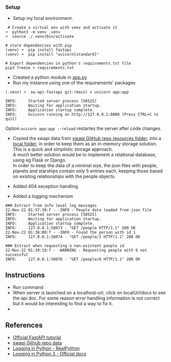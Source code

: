 ### Setup

- Setup my local environment. 
```
 # Create a virtual env with venv and activate it   
➜  python3 -m venv .venv     
➜  source ./.venv/bin/activate 

# store dependencies with pip
(venv) ➜  pip install fastapi
(venv) ➜  pip install "uvicorn[standard]"

# Export dependencies in python's requirements.txt file
pip3 freeze > requirements.txt
```
- Created a python module in [app.py](../app.py) 
- Run my instance using one of the requirements' packages
``` 
(.venv) ➜  sw-api-fastapi git:(main) ✗ uvicorn app:app 

INFO:     Started server process [56525]
INFO:     Waiting for application startup.
INFO:     Application startup complete.
INFO:     Uvicorn running on http://127.0.0.1:8000 (Press CTRL+C to quit)
```
Option `uvicorn app:app --reload` restartes the server after code changes.

- Copied the swapi data from [swapi GitHub repo resources folder](https://github.com/phalt/swapi/tree/master/resources/fixtures), 
into a [local folder](../resources), in order to keep them as an in-memory storage solution.
This is a quick and simplistic storage approach. 
<br>A much better solution would be to implement a relational database, using eg Flask or Django.
<br>In order to keep the data of a minimal size, the json files with people, planets and starships contain only 5 entries each, keeping those based on existing relationships with the people objects.

- Added 404 exception handling
- Added a logging mechanism

```
### Extract from info level log messages
22-Nov-22 01:37:38:f - -INFO - People data loaded from json file
INFO:     Started server process [58525]
INFO:     Waiting for application startup.
INFO:     Application startup complete.
INFO:     127.0.0.1:58073 - "GET /people HTTP/1.1" 200 OK
22-Nov-22 01:38:00:f - -INFO - Found the person with id 1
INFO:     127.0.0.1:58074 - "GET /people/1 HTTP/1.1" 200 OK

### Extract when requesting a non-existent people id
22-Nov-22 01:39:19:f - -WARNING - Requesting people with 6 not successful
INFO:     127.0.0.1:58076 - "GET /people/6 HTTP/1.1" 200 OK
```

## Instructions
- Run command
- When server is launched on a localhost-url, click on localUrl/docs to see the api doc. 
For some reason error handling information is not correct but it would be interesting to find a way to fix it.
- 

## References
- [Official FastAPI tutorial](https://github.com/phalt/swapi/tree/master/resources/fixtures)
- [swapi Github repo data](https://github.com/phalt/swapi/tree/master/resources/fixtures)
- [Logging in Python - RealPython](https://realpython.com/python-logging/)
- [Logging in Python 3 - Official docs](https://docs.python.org/3/howto/logging.html)